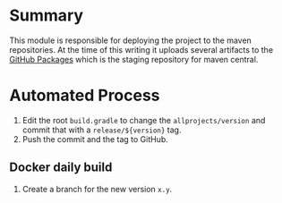 Summary
=======

This module is responsible for deploying the project to the maven repositories. At the time of this writing it
uploads several artifacts to the [GitHub
Packages](https://help.github.com/en/github/managing-packages-with-github-packages/configuring-apache-maven-for-use-with-github-packages)
which is the staging repository for maven central.

Automated Process
=================

1.  Edit the root `build.gradle` to change the `allprojects/version` and commit that with a
    `release/${version}` tag.
2.  Push the commit and the tag to GitHub.

Docker daily build
------------------

1.  Create a branch for the new version `x.y`.
